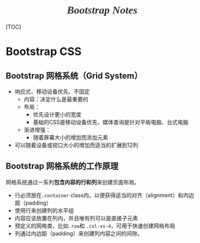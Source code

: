 <h1 style="fontsize:28px;text-align:center;font-family:Georgia;font-style:italic;color:#333"”>Bootstrap Notes</h1>
[TOC]

# Bootstrap CSS

## Bootstrap 网格系统（Grid System）

-   响应式、移动设备优先、不固定
    -   内容：决定什么是最重要的
    -   布局：
        -   优先设计更小的宽度
        -   基础的CSS是移动设备优先，媒体查询是针对平板电脑、台式电脑
    -   渐进增强：
        -   随着屏幕大小的增加而添加元素
-   可以随着设备或视口大小的增加而适当的扩展到12列



## Bootstrap 网格系统的工作原理

网格系统通过一系列**包含内容的行和列**来创建页面布局。

-   行必须放在`.container` class内，以便获得适当的对齐（alignment）和内边距（padding）
-   使用行来创建列的水平组
-   内容应该放置在列内，并且唯有列可以是直接子元素
-   预定义的网格类，比如`.row`和 `.col-xs-4`，可用于快速创建网格布局
-   列通过内边距（padding）来创建列内容之间的间隙。